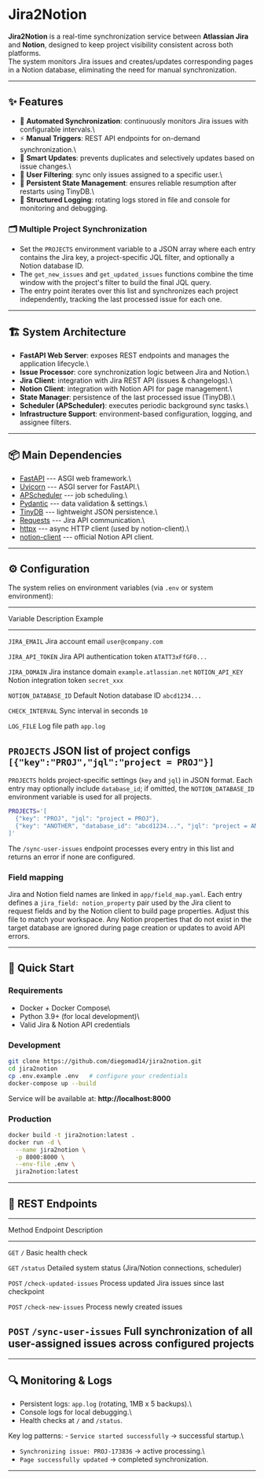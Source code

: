 # Jira2Notion

**Jira2Notion** is a real-time synchronization service between
**Atlassian Jira** and **Notion**, designed to keep project visibility
consistent across both platforms.\
The system monitors Jira issues and creates/updates corresponding pages
in a Notion database, eliminating the need for manual synchronization.

------------------------------------------------------------------------

## ✨ Features

-   🔄 **Automated Synchronization**: continuously monitors Jira issues
    with configurable intervals.\
-   ⚡ **Manual Triggers**: REST API endpoints for on-demand
    synchronization.\
-   🧠 **Smart Updates**: prevents duplicates and selectively updates
    based on issue changes.\
-   👤 **User Filtering**: sync only issues assigned to a specific
    user.\
-   💾 **Persistent State Management**: ensures reliable resumption
    after restarts using TinyDB.\
-   📑 **Structured Logging**: rotating logs stored in file and console
    for monitoring and debugging.

### 🗂️ Multiple Project Synchronization

-   Set the `PROJECTS` environment variable to a JSON array where each
    entry contains the Jira key, a project-specific JQL filter, and
    optionally a Notion database ID.
-   The `get_new_issues` and `get_updated_issues` functions combine the
    time window with the project's filter to build the final JQL query.
-   The entry point iterates over this list and synchronizes each
    project independently, tracking the last processed issue for each
    one.

------------------------------------------------------------------------

## 🏗️ System Architecture

-   **FastAPI Web Server**: exposes REST endpoints and manages the
    application lifecycle.\
-   **Issue Processor**: core synchronization logic between Jira and
    Notion.\
-   **Jira Client**: integration with Jira REST API (issues &
    changelogs).\
-   **Notion Client**: integration with Notion API for page management.\
-   **State Manager**: persistence of the last processed issue
    (TinyDB).\
-   **Scheduler (APScheduler)**: executes periodic background sync
    tasks.\
-   **Infrastructure Support**: environment-based configuration,
    logging, and assignee filters.

------------------------------------------------------------------------

## 📦 Main Dependencies

-   [FastAPI](https://fastapi.tiangolo.com/) --- ASGI web framework.\
-   [Uvicorn](https://www.uvicorn.org/) --- ASGI server for FastAPI.\
-   [APScheduler](https://apscheduler.readthedocs.io/) --- job
    scheduling.\
-   [Pydantic](https://docs.pydantic.dev/) --- data validation &
    settings.\
-   [TinyDB](https://tinydb.readthedocs.io/) --- lightweight JSON
    persistence.\
-   [Requests](https://docs.python-requests.org/) --- Jira API
    communication.\
-   [httpx](https://www.python-httpx.org/) --- async HTTP client (used
    by notion-client).\
-   [notion-client](https://github.com/ramnes/notion-sdk-py) ---
    official Notion API client.

------------------------------------------------------------------------

## ⚙️ Configuration

The system relies on environment variables (via `.env` or system
environment):

  ----------------------------------------------------------------------------------
  Variable               Description                      Example
  ---------------------- -------------------------------- --------------------------
  `JIRA_EMAIL`           Jira account email               `user@company.com`

  `JIRA_API_TOKEN`       Jira API authentication token    `ATATT3xFfGF0...`

  `JIRA_DOMAIN`          Jira instance domain             `example.atlassian.net`
  `NOTION_API_KEY`       Notion integration token         `secret_xxx`

  `NOTION_DATABASE_ID`   Default Notion database ID       `abcd1234...`

  `CHECK_INTERVAL`       Sync interval in seconds         `10`

  `LOG_FILE`             Log file path                    `app.log`
 
  `PROJECTS`             JSON list of project configs     `[{"key":"PROJ","jql":"project = PROJ"}]`
  ----------------------------------------------------------------------------------

`PROJECTS` holds project-specific settings (`key` and `jql`) in JSON
format. Each entry may optionally include `database_id`; if omitted, the
`NOTION_DATABASE_ID` environment variable is used for all projects.

```bash
PROJECTS='[
  {"key": "PROJ", "jql": "project = PROJ"},
  {"key": "ANOTHER", "database_id": "abcd1234...", "jql": "project = ANOTHER"}
]'
```
The `/sync-user-issues` endpoint processes every entry in this list and
returns an error if none are configured.

### Field mapping

Jira and Notion field names are linked in `app/field_map.yaml`.
Each entry defines a `jira_field: notion_property` pair used by the
Jira client to request fields and by the Notion client to build page
properties. Adjust this file to match your workspace. Any Notion
properties that do not exist in the target database are ignored during
page creation or updates to avoid API errors.

------------------------------------------------------------------------

## 🚀 Quick Start

### Requirements

-   Docker + Docker Compose\
-   Python 3.9+ (for local development)\
-   Valid Jira & Notion API credentials

### Development

``` bash
git clone https://github.com/diegomad14/jira2notion.git
cd jira2notion
cp .env.example .env   # configure your credentials
docker-compose up --build
```

Service will be available at: **http://localhost:8000**

### Production

``` bash
docker build -t jira2notion:latest .
docker run -d \
  --name jira2notion \
  -p 8000:8000 \
  --env-file .env \
  jira2notion:latest
```

------------------------------------------------------------------------

## 📡 REST Endpoints

  -----------------------------------------------------------------------------
  Method   Endpoint                  Description
  -------- ------------------------- ------------------------------------------
  `GET`    `/`                       Basic health check

  `GET`    `/status`                 Detailed system status (Jira/Notion
                                     connections, scheduler)

  `POST`   `/check-updated-issues`   Process updated Jira issues since last
                                     checkpoint

  `POST`   `/check-new-issues`       Process newly created issues

  `POST`   `/sync-user-issues`       Full synchronization of all user-assigned
                                     issues across configured projects
  -----------------------------------------------------------------------------

------------------------------------------------------------------------

## 🔍 Monitoring & Logs

-   Persistent logs: `app.log` (rotating, 1MB x 5 backups).\
-   Console logs for local debugging.\
-   Health checks at `/` and `/status`.

Key log patterns: - `Service started successfully` → successful
startup.\
- `Synchronizing issue: PROJ-173836` → active processing.\
- `Page successfully updated` → completed synchronization.

------------------------------------------------------------------------

